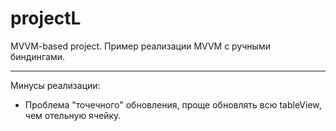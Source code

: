 # projectL
MVVM-based project. Пример реализации MVVM с ручными биндингами.
*** 
Минусы реализации:
- Проблема "точечного" обновления, проще обновлять всю tableView, чем отельную ячейку.

